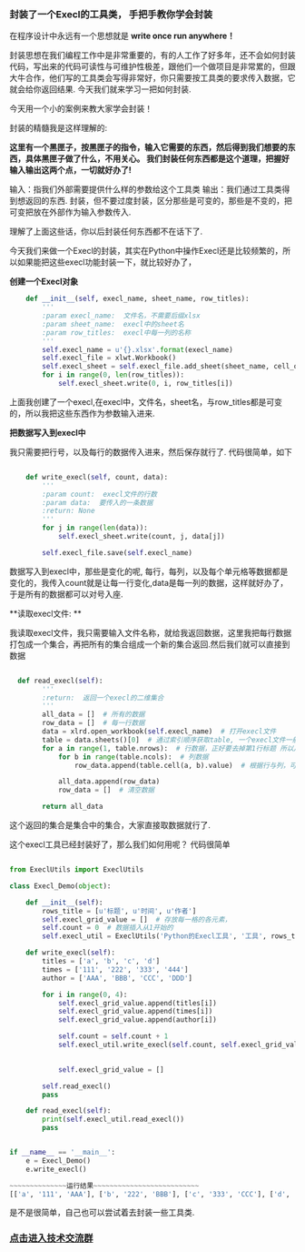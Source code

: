 ### 封装了一个Execl的工具类， 手把手教你学会封装

在程序设计中永远有一个思想就是 **write once run anywhere！**

封装思想在我们编程工作中是非常重要的，有的人工作了好多年，还不会如何封装代码，写出来的代码可读性与可维护性极差，跟他们一个做项目是非常累的，但跟大牛合作，他们写的工具类会写得非常好，你只需要按工具类的要求传入数据，它就会给你返回结果. 今天我们就来学习一把如何封装.


今天用一个小的案例来教大家学会封装！

封装的精髓我是这样理解的: 

**这里有一个黑匣子，按黑匣子的指令，输入它需要的东西，然后得到我们想要的东西，具体黑匣子做了什么，不用关心。 我们封装任何东西都是这个道理，把握好输入输出这两个点，一切就好办了!**

输入：指我们外部需要提供什么样的参数给这个工具类
输出：我们通过工具类得到想返回的东西.
封装，但不要过度封装，区分那些是可变的，那些是不变的，把可变把放在外部作为输入参数传入.

理解了上面这些话，你以后封装任何东西都不在话下了.

今天我们来做一个Execl的封装，其实在Python中操作Execl还是比较频繁的，所以如果能把这些execl功能封装一下，就比较好办了，

**创建一个Execl对象**

```python
    def __init__(self, execl_name, sheet_name, row_titles):
        '''
        :param execl_name:  文件名，不需要后缀xlsx
        :param sheet_name:  execl中的sheet名
        :param row_titles:  execl中每一列的名称
        '''
        self.execl_name = u'{}.xlsx'.format(execl_name)
        self.execl_file = xlwt.Workbook()
        self.execl_sheet = self.execl_file.add_sheet(sheet_name, cell_overwrite_ok=True)
        for i in range(0, len(row_titles)):
            self.execl_sheet.write(0, i, row_titles[i])

```

上面我创建了一个execl,在execl中，文件名，sheet名，与row_titles都是可变的，所以我把这些东西作为参数输入进来.

**把数据写入到execl中**

我只需要把行号，以及每行的数据传入进来，然后保存就行了. 代码很简单，如下

```python

    def write_execl(self, count, data):
        '''
        :param count:  execl文件的行数
        :param data:  要传入的一条数据
        :return: None
        '''
        for j in range(len(data)):
            self.execl_sheet.write(count, j, data[j])

        self.execl_file.save(self.execl_name)


```
数据写入到execl中，那些是变化的呢, 每行，每列，以及每个单元格等数据都是变化的，我传入count就是让每一行变化,data是每一列的数据，这样就好办了，于是所有的数据都可以对号入座.

**读取execl文件: **

我读取execl文件，我只需要输入文件名称，就给我返回数据，这里我把每行数据打包成一个集合，再把所有的集合组成一个新的集合返回.然后我们就可以直接到数据

```python

  def read_execl(self):
        '''
        :return:  返回一个execl的二维集合
        '''
        all_data = []  # 所有的数据
        row_data = []  # 每一行数据
        data = xlrd.open_workbook(self.execl_name)  # 打开execl文件
        table = data.sheets()[0]  # 通过索引顺序获取table, 一个execl文件一般都至少有一个table
        for a in range(1, table.nrows):  # 行数据，正好要去掉第1行标题 所以从1开始
            for b in range(table.ncols):  # 列数据
                row_data.append(table.cell(a, b).value)  # 根据行与列，可以获取到每一格数据

            all_data.append(row_data)
            row_data = []  # 清空数据

        return all_data

```

这个返回的集合是集合中的集合，大家直接取数据就行了.


这个execl工具已经封装好了，那么我们如何用呢？ 代码很简单

```python

from ExeclUtils import ExeclUtils

class Execl_Demo(object):

    def __init__(self):
        rows_title = [u'标题', u'时间', u'作者']
        self.execl_grid_value = []  # 存放每一格的各元素，
        self.count = 0  # 数据插入从1开始的
        self.execl_util = ExeclUtils('Python的Execl工具', '工具', rows_title)

    def write_execl(self):
        titles = ['a', 'b', 'c', 'd']
        times = ['111', '222', '333', '444']
        author = ['AAA', 'BBB', 'CCC', 'DDD']

        for i in range(0, 4):
            self.execl_grid_value.append(titles[i])
            self.execl_grid_value.append(times[i])
            self.execl_grid_value.append(author[i])

			self.count = self.count + 1
            self.execl_util.write_execl(self.count, self.execl_grid_value)

           
            self.execl_grid_value = []

        self.read_execl()
        pass

    def read_execl(self):
        print(self.execl_util.read_execl())
        pass


if __name__ == '__main__':
    e = Execl_Demo()
    e.write_execl()

~~~~~~~~~~~~~~运行结果~~~~~~~~~~~~~~~~~~~~~~~~~~
[['a', '111', 'AAA'], ['b', '222', 'BBB'], ['c', '333', 'CCC'], ['d', '444', 'DDD']]

```

是不是很简单，自己也可以尝试着去封装一些工具类.

### [点击进入技术交流群](http://https://mp.weixin.qq.com/s/3WVnQTOgu66FDg8X-65VvQ)